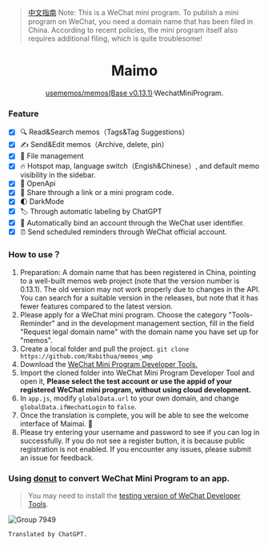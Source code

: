 > [中文指南](https://github.com/Rabithua/memos_wmp/blob/master/ChineseReadMe.md)
> Note: This is a WeChat mini program. To publish a mini program on WeChat, you need a domain name that has been filed in China. According to recent policies, the mini program itself also requires additional filing, which is quite troublesome!

<h1 align='center'>Maimo</h1>

<p align='center'><a href="https://github.com/usememos/memos">usememos/memos(Base v0.13.1)</a>·WechatMiniProgram.</p>

### Feature 
- [x] 🔍 Read&Search memos（Tags&Tag Suggestions）
- [x] ✍️ Send&Edit memos（Archive, delete, pin）
- [x] 📂 File management
- [x] 🔥 Hotspot map, language switch（Engish&Chinese）, and default memo visibility in the sidebar.
- [x] 🔑 OpenApi
- [x] 🔗 Share through a link or a mini program code.
- [x] 🌓 DarkMode
- [x] 🏷 Through automatic labeling by ChatGPT
- [x] 💫 Automatically bind an account through the WeChat user identifier.
- [x] ⏰ Send scheduled reminders through WeChat official account.

### How to use？
1. Preparation: A domain name that has been registered in China, pointing to a well-built memos web project (note that the version number is 0.13.1). The old version may not work properly due to changes in the API. You can search for a suitable version in the releases, but note that it has fewer features compared to the latest version.
2. Please apply for a WeChat mini program. Choose the category "Tools-Reminder" and in the development management section, fill in the field "Request legal domain name" with the domain name you have set up for "memos".
3. Create a local folder and pull the project. `git clone https://github.com/Rabithua/memos_wmp`
4. Download the [WeChat Mini Program Developer Tools.](https://developers.weixin.qq.com/miniprogram/dev/devtools/download.html)
5. Import the cloned folder into WeChat Mini Program Developer Tool and open it, **Please select the test account or use the appid of your registered WeChat mini program, without using cloud development.**
6. In `app.js`, modify `globalData.url` to your own domain, and change `globalData.ifWechatLogin` to `false`.
7. Once the translation is complete, you will be able to see the welcome interface of Maimai. 🎉
8. Please try entering your username and password to see if you can log in successfully. If you do not see a register button, it is because public registration is not enabled. If you encounter any issues, please submit an issue for feedback.

### Using [donut](https://dev.weixin.qq.com/) to convert WeChat Mini Program to an app.

> You may need to install the [testing version of WeChat Developer Tools](https://developers.weixin.qq.com/miniprogram/dev/devtools/nightly.html).

![Group 7949](https://github.com/Rabithua/memos_wmp/assets/34543831/a74e9685-cc82-49e5-a46e-49151111cb45)



`Translated by ChatGPT.`
